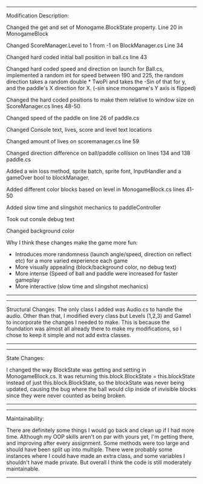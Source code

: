 ************************************************************************
Modification Description:

Changed the get and set of Monogame.BlockState property. Line 20 in MonogameBlock 

Changed ScoreManager.Level to 1 from -1 on BlockManager.cs Line 34

Changed hard coded initial ball position in ball.cs line 43

Changed hard coded speed and direction on launch for Ball.cs, implemented a random int for speed between 190 and 225, the random direction takes a random double * TwoPi and takes the -Sin of that for y, and the paddle's X direction for X. (-sin since monogame's Y axis is flipped)

Changed the hard coded positions to make them relative to window size on ScoreManager.cs lines 48-50

Changed speed of the paddle on line 26 of paddle.cs

Changed Console text, lives, score and level text locations

Changed amount of lives on scoremanager.cs line 59

Changed direction difference on ball/paddle collision on lines 134 and 138 paddle.cs

Added a win loss method, sprite batch, sprite font, InputHandler and a gameOver bool to blockManager. 

Added different color blocks based on level in MonogameBlock.cs lines 41-50

Added slow time and slingshot mechanics to paddleController

Took out consle debug text

Changed background color

Why I think these changes make the game more fun:
- Introduces more randomness (launch angle/speed, direction on reflect etc) for a more varied experience each game
- More visually appealing (block/background color, no debug text)
- More intense (Speed of ball and paddle were increased for faster gameplay
- More interactive (slow time and slingshot mechanics)
************************************************************************

************************************************************************
Structural Changes:
The only class I added was Audio.cs to handle the audio. Other than that, I modified every class but Levels (1,2,3)  and Game1 to incorporate the changes I needed to make. 
This is because the foundation was almost all already there to make my modifications, so I chose to keep it simple and not add extra classes.

************************************************************************

************************************************************************
State Changes:

I changed the way BlockState was getting and setting in MonogameBlock.cs. It was returning this.block.BlockState = this.blockState instead of just this.block.BlockState, 
so the blockState was never being updated, causing the bug where the ball would clip inside of invisible blocks since they were never counted as being broken.

************************************************************************

************************************************************************
Maintainability: 

There are definitely some things I would go back and clean up if I had more time. Although my OOP skills aren't on par with yours yet, 
I'm getting there, and improving after every assignment. Some methods were too large and should have been split up into multiple. 
There were probably some instances where I could have made an extra class, and some variables I shouldn't have made private. But overall 
I think the code is still moderately maintainable. 
************************************************************************

 

